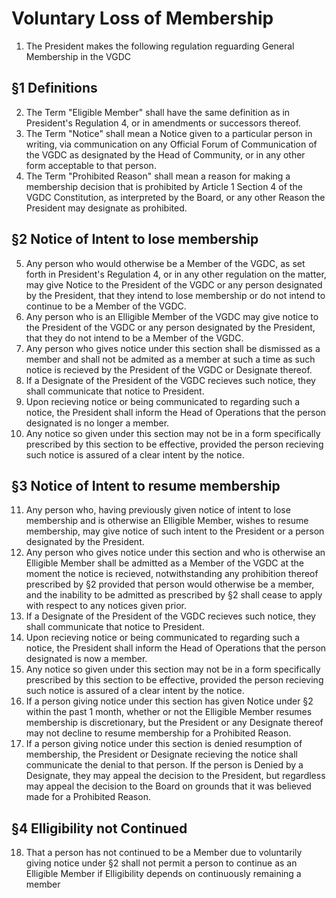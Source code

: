 # Voluntary Loss of Membership

1. The President makes the following regulation reguarding General Membership in the VGDC

## §1 Definitions

2. The Term "Eligible Member" shall have the same definition as in President's Regulation 4, or in amendments or successors thereof.
3. The Term "Notice" shall mean a Notice given to a particular person in writing, via communication on any Official Forum of Communication of the VGDC as designated by the Head of Community, or in any other form acceptable to that person.
4. The Term "Prohibited Reason" shall mean a reason for making a membership decision that is prohibited by Article 1 Section 4 of the VGDC Constitution, as interpreted by the Board, or any other Reason the President may designate as prohibited.

## §2 Notice of Intent to lose membership

5. Any person who would otherwise be a Member of the VGDC, as set forth in President's Regulation 4, or in any other regulation on the matter, may give Notice to the President of the VGDC or any person designated by the President, that they intend to lose membership or do not intend to continue to be a Member of the VGDC.
6. Any person who is an Elligible Member of the VGDC may give notice to the President of the VGDC or any person designated by the President, that they do not intend to be a Member of the VGDC.
7. Any person who gives notice under this section shall be dismissed as a member and shall not be admited as a member at such a time as such notice is recieved by the President of the VGDC or Designate thereof.
8. If a Designate of the President of the VGDC recieves such notice, they shall communicate that notice to President.
9. Upon recieving notice or being communicated to regarding such a notice, the President shall inform the Head of Operations that the person designated is no longer a member.
10. Any notice so given under this section may not be in a form specifically prescribed by this section to be effective, provided the person recieving such notice is assured of a clear intent by the notice. 

## §3 Notice of Intent to resume membership

11. Any person who, having previously given notice of intent to lose membership and is otherwise an Elligible Member, wishes to resume membership, may give notice of such intent to the President or a person designated by the President.
12. Any person who gives notice under this section and who is otherwise an Elligible Member shall be admitted as a Member of the VGDC at the moment the notice is recieved, notwithstanding any prohibition thereof prescribed by §2 provided that person would otherwise be a member, and the inability to be admitted as prescribed by §2 shall cease to apply with respect to any notices given prior.
13. If a Designate of the President of the VGDC recieves such notice, they shall communicate that notice to President.
14. Upon recieving notice or being communicated to regarding such a notice, the President shall inform the Head of Operations that the person designated is now a member. 
15. Any notice so given under this section may not be in a form specifically prescribed by this section to be effective, provided the person recieving such notice is assured of a clear intent by the notice. 
16. If a person giving notice under this section has given Notice under §2 within the past 1 month, whether or not the Elligible Member resumes membership is discretionary, but the President or any Designate thereof may not decline to resume membership for a Prohibited Reason.
17. If a person giving notice under this section is denied resumption of membership, the President or Designate recieving the notice shall communicate the denial to that person. If the person is Denied by a Designate, they may appeal the decision to the President, but regardless may appeal the decision to the Board on grounds that it was believed made for a Prohibited Reason.

## §4 Elligibility not Continued

18. That a person has not continued to be a Member due to voluntarily giving notice under §2 shall not permit a person to continue as an Elligible Member if Elligibility depends on continuously remaining a member